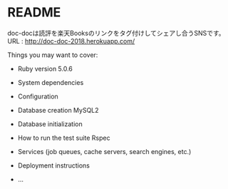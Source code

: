 # README

doc-docは読評を楽天Booksのリンクをタグ付けしてシェアし合うSNSです。
URL : http://doc-doc-2018.herokuapp.com/

Things you may want to cover:

* Ruby version
5.0.6

* System dependencies

* Configuration

* Database creation
MySQL2 
* Database initialization

* How to run the test suite
Rspec

* Services (job queues, cache servers, search engines, etc.)

* Deployment instructions

* ...

